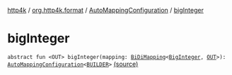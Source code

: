 [http4k](../../index.md) / [org.http4k.format](../index.md) / [AutoMappingConfiguration](index.md) / [bigInteger](./big-integer.md)

# bigInteger

`abstract fun <OUT> bigInteger(mapping: `[`BiDiMapping`](../../org.http4k.lens/-bi-di-mapping/index.md)`<`[`BigInteger`](https://docs.oracle.com/javase/9/docs/api/java/math/BigInteger.html)`, `[`OUT`](big-integer.md#OUT)`>): `[`AutoMappingConfiguration`](index.md)`<`[`BUILDER`](index.md#BUILDER)`>` [(source)](https://github.com/http4k/http4k/blob/master/http4k-core/src/main/kotlin/org/http4k/format/AutoMappingConfiguration.kt#L28)